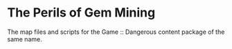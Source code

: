# The Perils of Gem Mining
 The map files and scripts for the Game :: Dangerous content package of the same name.
